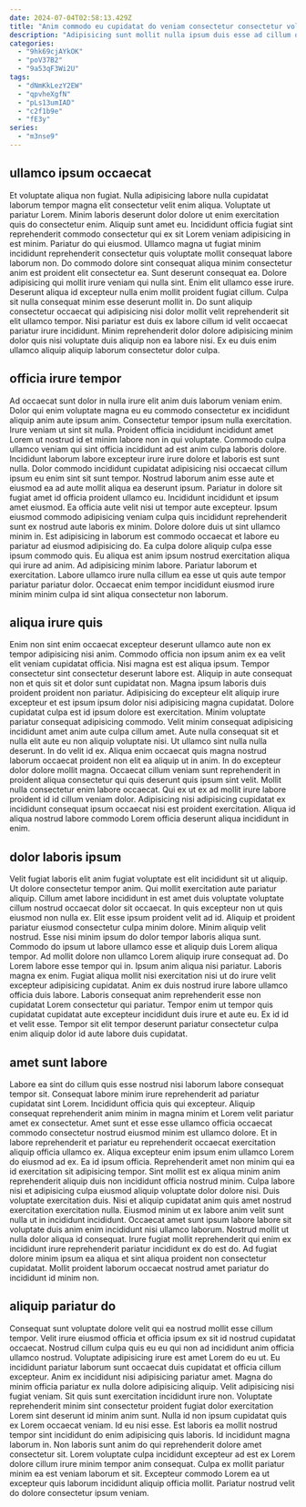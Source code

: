 ```yaml
---
date: 2024-07-04T02:58:13.429Z
title: "Anim commodo eu cupidatat do veniam consectetur consectetur voluptate."
description: "Adipisicing sunt mollit nulla ipsum duis esse ad cillum quis dolor. Proident in voluptate deserunt Lorem pariatur ut aliquip dolore consectetur mollit labore tempor."
categories:
  - "9hk69cjAYkOK"
  - "poV37B2"
  - "9a53qF3Wi2U"
tags:
  - "dNmKkLezY2EW"
  - "qpvheXgfN"
  - "pLs13umIAD"
  - "c2f1b9e"
  - "fE3y"
series:
  - "m3nse9"
---
```



## ullamco ipsum occaecat

Et voluptate aliqua non fugiat. Nulla adipisicing labore nulla cupidatat laborum tempor magna elit consectetur velit enim aliqua. Voluptate ut pariatur Lorem. Minim laboris deserunt dolor dolore ut enim exercitation quis do consectetur enim. Aliquip sunt amet eu.
Incididunt officia fugiat sint reprehenderit commodo consectetur qui ex sit Lorem veniam adipisicing in est minim. Pariatur do qui eiusmod. Ullamco magna ut fugiat minim incididunt reprehenderit consectetur quis voluptate mollit consequat labore laborum non. Do commodo dolore sint consequat aliqua minim consectetur anim est proident elit consectetur ea. Sunt deserunt consequat ea. Dolore adipisicing qui mollit irure veniam qui nulla sint. Enim elit ullamco esse irure.
Deserunt aliqua id excepteur nulla enim mollit proident fugiat cillum. Culpa sit nulla consequat minim esse deserunt mollit in. Do sunt aliquip consectetur occaecat qui adipisicing nisi dolor mollit velit reprehenderit sit elit ullamco tempor. Nisi pariatur est duis ex labore cillum id velit occaecat pariatur irure incididunt. Minim reprehenderit dolor dolore adipisicing minim dolor quis nisi voluptate duis aliquip non ea labore nisi. Ex eu duis enim ullamco aliquip aliquip laborum consectetur dolor culpa.

## officia irure tempor

Ad occaecat sunt dolor in nulla irure elit anim duis laborum veniam enim. Dolor qui enim voluptate magna eu eu commodo consectetur ex incididunt aliquip anim aute ipsum anim. Consectetur tempor ipsum nulla exercitation. Irure veniam ut sint sit nulla. Proident officia incididunt incididunt amet Lorem ut nostrud id et minim labore non in qui voluptate. Commodo culpa ullamco veniam qui sint officia incididunt ad est anim culpa laboris dolore. Incididunt laborum labore excepteur irure irure dolore et laboris est sunt nulla. Dolor commodo incididunt cupidatat adipisicing nisi occaecat cillum ipsum eu enim sint sit sunt tempor.
Nostrud laborum anim esse aute et eiusmod ea ad aute mollit aliqua ea deserunt ipsum. Pariatur in dolore sit fugiat amet id officia proident ullamco eu. Incididunt incididunt et ipsum amet eiusmod. Ea officia aute velit nisi ut tempor aute excepteur. Ipsum eiusmod commodo adipisicing veniam culpa quis incididunt reprehenderit sunt ex nostrud aute laboris ex minim.
Dolore dolore duis ut sint ullamco minim in. Est adipisicing in laborum est commodo occaecat et labore eu pariatur ad eiusmod adipisicing do. Ea culpa dolore aliquip culpa esse ipsum commodo quis. Eu aliqua est anim ipsum nostrud exercitation aliqua qui irure ad anim. Ad adipisicing minim labore. Pariatur laborum et exercitation. Labore ullamco irure nulla cillum ea esse ut quis aute tempor pariatur pariatur dolor. Occaecat enim tempor incididunt eiusmod irure minim minim culpa id sint aliqua consectetur non laborum.

## aliqua irure quis

Enim non sint enim occaecat excepteur deserunt ullamco aute non ex tempor adipisicing nisi anim. Commodo officia non ipsum anim ex ea velit elit veniam cupidatat officia. Nisi magna est est aliqua ipsum. Tempor consectetur sint consectetur deserunt labore est. Aliquip in aute consequat non et quis sit et dolor sunt cupidatat non. Magna ipsum laboris duis proident proident non pariatur. Adipisicing do excepteur elit aliquip irure excepteur et est ipsum ipsum dolor nisi adipisicing magna cupidatat. Dolore cupidatat culpa est id ipsum dolore est exercitation.
Minim voluptate pariatur consequat adipisicing commodo. Velit minim consequat adipisicing incididunt amet anim aute culpa cillum amet. Aute nulla consequat sit et nulla elit aute eu non aliquip voluptate nisi. Ut ullamco sint nulla nulla deserunt. In do velit id ex.
Aliqua enim occaecat quis magna nostrud laborum occaecat proident non elit ea aliquip ut in anim. In do excepteur dolor dolore mollit magna. Occaecat cillum veniam sunt reprehenderit in proident aliqua consectetur qui quis deserunt quis ipsum sint velit. Mollit nulla consectetur enim labore occaecat. Qui ex ut ex ad mollit irure labore proident id id cillum veniam dolor. Adipisicing nisi adipisicing cupidatat ex incididunt consequat ipsum occaecat nisi est proident exercitation. Aliqua id aliqua nostrud labore commodo Lorem officia deserunt aliqua incididunt in enim.

## dolor laboris ipsum

Velit fugiat laboris elit anim fugiat voluptate est elit incididunt sit ut aliquip. Ut dolore consectetur tempor anim. Qui mollit exercitation aute pariatur aliquip. Cillum amet labore incididunt in est amet duis voluptate voluptate cillum nostrud occaecat dolor sit occaecat. In quis excepteur non ut quis eiusmod non nulla ex. Elit esse ipsum proident velit ad id.
Aliquip et proident pariatur eiusmod consectetur culpa minim dolore. Minim aliquip velit nostrud. Esse nisi minim ipsum do dolor tempor laboris aliqua sunt. Commodo do ipsum ut labore ullamco esse et aliquip duis Lorem aliqua tempor. Ad mollit dolore non ullamco Lorem aliquip irure consequat ad. Do Lorem labore esse tempor qui in.
Ipsum anim aliqua nisi pariatur. Laboris magna ex enim. Fugiat aliqua mollit nisi exercitation nisi ut do irure velit excepteur adipisicing cupidatat. Anim ex duis nostrud irure labore ullamco officia duis labore. Laboris consequat anim reprehenderit esse non cupidatat Lorem consectetur qui pariatur. Tempor enim ut tempor quis cupidatat cupidatat aute excepteur incididunt duis irure et aute eu. Ex id id et velit esse. Tempor sit elit tempor deserunt pariatur consectetur culpa enim aliquip dolor id aute labore duis cupidatat.

## amet sunt labore

Labore ea sint do cillum quis esse nostrud nisi laborum labore consequat tempor sit. Consequat labore minim irure reprehenderit ad pariatur cupidatat sint Lorem. Incididunt officia quis qui excepteur. Aliquip consequat reprehenderit anim minim in magna minim et Lorem velit pariatur amet ex consectetur. Amet sunt et esse esse ullamco officia occaecat commodo consectetur nostrud eiusmod minim est ullamco dolore. Et in labore reprehenderit et pariatur eu reprehenderit occaecat exercitation aliquip officia ullamco ex. Aliqua excepteur enim ipsum enim ullamco Lorem do eiusmod ad ex.
Ea id ipsum officia. Reprehenderit amet non minim qui ea id exercitation sit adipisicing tempor. Sint mollit est ex aliqua minim anim reprehenderit aliquip duis non incididunt officia nostrud minim. Culpa labore nisi et adipisicing culpa eiusmod aliquip voluptate dolor dolore nisi. Duis voluptate exercitation duis. Nisi et aliquip cupidatat anim quis amet nostrud exercitation exercitation nulla. Eiusmod minim ut ex labore anim velit sunt nulla ut in incididunt incididunt.
Occaecat amet sunt ipsum labore labore sit voluptate duis anim enim incididunt nisi ullamco laborum. Nostrud mollit ut nulla dolor aliqua id consequat. Irure fugiat mollit reprehenderit qui enim ex incididunt irure reprehenderit pariatur incididunt ex do est do. Ad fugiat dolore minim ipsum ea aliqua et sint aliqua proident non consectetur cupidatat. Mollit proident laborum occaecat nostrud amet pariatur do incididunt id minim non.

## aliquip pariatur do

Consequat sunt voluptate dolore velit qui ea nostrud mollit esse cillum tempor. Velit irure eiusmod officia et officia ipsum ex sit id nostrud cupidatat occaecat. Nostrud cillum culpa quis eu eu qui non ad incididunt anim officia ullamco nostrud. Voluptate adipisicing irure est amet Lorem do eu ut. Eu incididunt pariatur laborum sunt occaecat duis cupidatat et officia cillum excepteur.
Anim ex incididunt nisi adipisicing pariatur amet. Magna do minim officia pariatur ex nulla dolore adipisicing aliquip. Velit adipisicing nisi fugiat veniam. Sit quis sunt exercitation incididunt irure non. Voluptate reprehenderit minim sint consectetur proident fugiat dolor exercitation Lorem sint deserunt id minim anim sunt. Nulla id non ipsum cupidatat quis ex Lorem occaecat veniam. Id eu nisi esse. Est laboris ea mollit nostrud tempor sint incididunt do enim adipisicing quis laboris.
Id incididunt magna laborum in. Non laboris sunt anim do qui reprehenderit dolore amet consectetur sit. Lorem voluptate culpa incididunt excepteur ad est ex Lorem dolore cillum irure minim tempor anim consequat. Culpa ex mollit pariatur minim ea est veniam laborum et sit. Excepteur commodo Lorem ea ut excepteur quis laborum incididunt aliquip officia mollit. Pariatur nostrud velit do dolore consectetur ipsum veniam.

